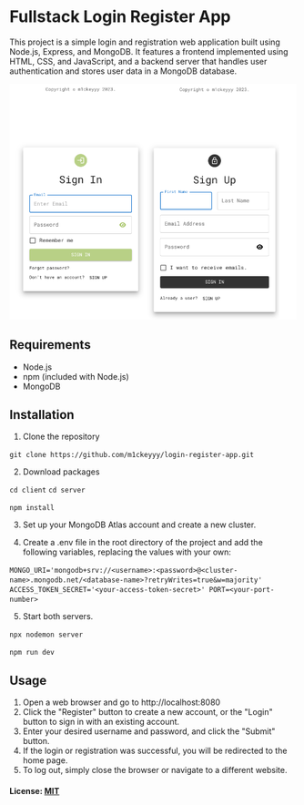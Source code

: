 # Fullstack Login Register App

This project is a simple login and registration web application built using Node.js, Express, and MongoDB.
It features a frontend implemented using HTML, CSS, and JavaScript, and a backend server that handles user authentication and stores user data in a MongoDB database.


![Overview Image](./overview.png)



## Requirements

- Node.js
- npm (included with Node.js)
- MongoDB

## Installation

1. Clone the repository

`git clone https://github.com/m1ckeyyy/login-register-app.git`

2. Download packages

`cd client`
`cd server`

`npm install`

3. Set up your MongoDB Atlas account and create a new cluster.

4. Create a .env file in the root directory of the project and add the following variables, replacing the values with your own:

`MONGO_URI='mongodb+srv://<username>:<password>@<cluster-name>.mongodb.net/<database-name>?retryWrites=true&w=majority'
ACCESS_TOKEN_SECRET='<your-access-token-secret>'
PORT=<your-port-number>`

5. Start both servers.

`npx nodemon server`


`npm run dev`


## Usage

1. Open a web browser and go to http://localhost:8080
2. Click the "Register" button to create a new account, or the "Login" button to sign in with an existing account.
3. Enter your desired username and password, and click the "Submit" button.
4. If the login or registration was successful, you will be redirected to the home page.
5. To log out, simply close the browser or navigate to a different website.


#### License: [MIT](https://github.com/m1ckeyyy/login-register-app/blob/master/LICENSE)

